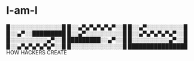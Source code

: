 # I-am-l
█░░░░░░░░░░░░░░█ █░░▄▀▄▀▄▀▄▀▄▀░░█ █░░▄▀░░░░░░░░░░█ █░░▄▀░░█████████ █░░▄▀░░░░░░░░░░█ █░░▄▀▄▀▄▀▄▀▄▀░░█ █░░░░░░░░░░▄▀░░█ █████████░░▄▀░░█ █░░░░░░░░░░▄▀░░█ █░░▄▀▄▀▄▀▄▀▄▀░░█ █░░░░░░░░░░░░░░█ ████████████████ HOW HACKERS CREATE
